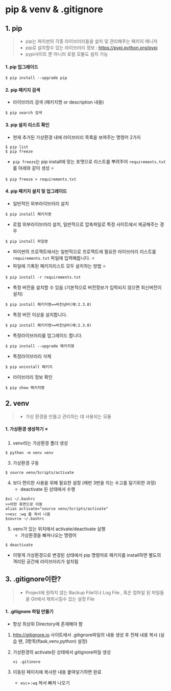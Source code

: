 # pip & venv & .gitignore

## 1. pip

> - pip는 파이썬의 각종 라이브러리들을 설치 및 관리해주는 패키지 매니저
> - pip로 설치할수 있는 라이브러리 정보 : https://pypi.python.org/pypi
> - pypi사이트 뿐 아니라 로컬 모듈도 설치 가능



#### 1. pip 업그레이드

```
$ pip install --upgrade pip
```

#### 2. pip 패키지 검색

- 라이브러리 검색 (패키지명 or description 내용)

```
$ pip search 검색
```

#### 3. pip 설치 리스트 확인

- 현재 추가된 가상환경 내에 라이브러리 목록을 보여주는 명령어 2가지

```
$ pip list
$ pip freeze
```

- `pip freeze`는 pip install에 맞는 포맷으로 리스트를 뿌려주어 `requirements.txt`를 아래와 같이 생성 :star:

```
$ pip freeze > requirements.txt
```

#### 4. pip 패키지 설치 및 업그레이드

- 일반적인 외부라이브러리 설치

```
$ pip install 패키지명
```

- 로컬 외부라이브러리 설치, 일반적으로 압축파일로 특정 사이트에서 제공해주는 경우

```
$ pip install 파일명
```

- 파이썬의 프로젝트에서는 일반적으로 프로젝트에 필요한 라이브러리 리스트를 `requirements.txt` 파일에 입력해둡니다.​ :star:
- 파일에 기록된 패키지리스트 모두 설치하는 방법 :star:

```
$ pip install -r requirements.txt
```

- 특정 버전을 설치할 수 있음 (기본적으로 버전정보가 입력되지 않으면 최신버전이 설치)

```
$ pip install 패키지명==버전넘버(예:2.3.0)
```

- 특정 버전 이상을 설치합니다.

```
$ pip install 패키지명>=버전넘버(예:2.3.0)
```

- 특정라이브러리를 업그레이드 합니다.

```
$ pip install --upgrade 패키지명
```

- 특정라이브러리 삭제

```
$ pip uninstall 패키지
```

- 라이브러리 정보 확인

```
$ pip show 패키지명
```





## 2. venv

>- 가상 환경을 만들고 관리하는 데 사용되는 모듈



#### 1. 가상환경 생성하기 :star:

1. venv라는 가상환경 폴더 생성

```shell
$ python -m venv venv
```

3. 가상환경 구동

```shell
$ source venv/Scripts/activate
```

4. 보다 편리한 사용을 위해 필요한 설정 (매번 3번을 치는 수고를 덜기위한 과정)
   - deactivate 된 상태에서 수행

```shell
$vi ~/.bashrc
>>어떤 화면으로 이동
alias activate="source venv/Scripts/activate"
>>esc :wq 를 쳐서 나옴
$source ~/.bashrc
```

5. venv가 있는 위치에서 activate/deactivate 실행
   - 가상환경을 빠져나오는 명령어

```
$ deactivate
```

- 이렇게 가상환경으로 변경된 상태에서 pip 명령어로 패키지를 install하면 별도의 격리된 공간에 라이브러리가 설치됨



## 3. .gitignore이란?

> - Project에 원하지 않는 Backup File이나 Log File , 혹은 컴파일 된 파일들을 Git에서 제외시킬수 있는 설정 File

#### 1. .gitignore 파일 만들기

- 항상 최상위 Directory에 존재해야 함

1. http://gitignore.io 사이트에서 .gitignore파일의 내용 생성 후 전체 내용 복사 (실습 땐, 3항목(flask,venv,python) 설정)

2. 가상환경의 activate된 상태에서 gitignore파일 생성

   ```shell
   vi .gitinore
   ```

3. 이동된 페이지에 복사한 내용 붙여넣기하면 완료

   - `esc`+`:wq` 쳐서 빠져 나오기





